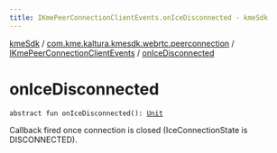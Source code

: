 ```yaml
---
title: IKmePeerConnectionClientEvents.onIceDisconnected - kmeSdk
---
```


[kmeSdk](../../index.html) / [com.kme.kaltura.kmesdk.webrtc.peerconnection](../index.html) / [IKmePeerConnectionClientEvents](index.html) / [onIceDisconnected](./on-ice-disconnected.html)

# onIceDisconnected

`abstract fun onIceDisconnected(): `[`Unit`](https://kotlinlang.org/api/latest/jvm/stdlib/kotlin/-unit/index.html)

Callback fired once connection is closed (IceConnectionState is
DISCONNECTED).

